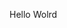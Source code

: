 Hello Wolrd



























































































































































































































































































































































































































































































































































































































































































































































































































































































































































































































































































































































































































































































































































































































































































































































































































































































































































































































































































































































































































































































































































































































































































































































































































































































































































































































































































































































































































































































































































































































































































































































































































































































































































































































































































































































































































































































































































































































































































































































































































































































































































































































































































































































































































































































































































































































































































































































































































































































































































































































